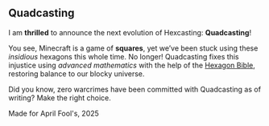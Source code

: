 ## Quadcasting
I am **thrilled** to announce the next evolution of Hexcasting: **Quadcasting**!

You see, Minecraft is a game of **squares**, yet we’ve been stuck using these *insidious* hexagons this whole time. No longer! Quadcasting fixes this injustice using *advanced mathematics* with the help of the [Hexagon Bible](https://www.redblobgames.com/grids/hexagons/), restoring balance to our blocky universe.

Did you know, zero warcrimes have been committed with Quadcasting as of writing? Make the right choice.

Made for April Fool's, 2025